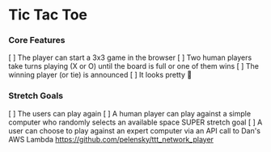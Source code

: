 # Tic Tac Toe

### Core Features

[ ] The player can start a 3x3 game in the browser
[ ] Two human players take turns playing (X or O) until the board is full or one of them wins
[ ] The winning player (or tie) is announced
[ ] It looks pretty 🙂

### Stretch Goals

[ ] The users can play again
[ ] A human player can play against a simple computer who randomly selects an available space
SUPER stretch goal
[ ] A user can choose to play against an expert computer via an API call to Dan's AWS Lambda https://github.com/pelensky/ttt_network_player
